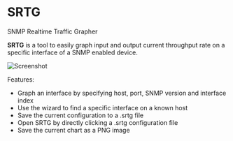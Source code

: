 # SRTG
SNMP Realtime Traffic Grapher

**SRTG** is a tool to easily graph input and output current throughput rate on a specific interface of a SNMP enabled device.

![Screenshot](http://beebop.fr/img/srtg.png)

Features:

- Graph an interface by specifying host, port, SNMP version and interface index
- Use the wizard to find a specific interface on a known host
- Save the current configuration to a .srtg file
- Open SRTG by directly clicking a .srtg configuration file
- Save the current chart as a PNG image
